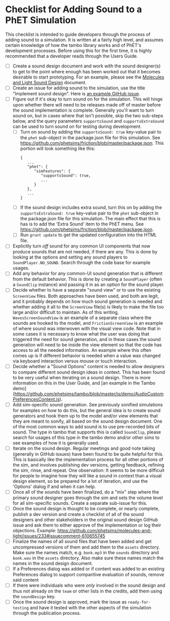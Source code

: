 # Checklist for Adding Sound to a PhET Simulation

This checklist is intended to guide developers through the process of adding sound to a simulation.  It is written at
a fairly high level, and assumes certain knowledge of how the tambo library works and of PhET's development processes.
Before using this for the first time, it is highly recommended that a developer reads through the Users Guide.

- [ ] Create a sound design document and work with the sound designer(s) to get to the point where enough has been
worked out that it becomes desirable to start prototyping.  For an example, please see the [Molecules and Light Sound
Design](https://docs.google.com/document/d/1LJ6maD9QGvRRIaukKi_s019Gc1V2YHi4CPbPNULLiRc/edit?usp=sharing) document.
- [ ] Create an issue for adding sound to the simulation, use the title "Implement sound design". Here
  is [an example GitHub issue](https://github.com/phetsims/faradays-law/issues/161).
- [ ] Figure out if it's okay to turn sound on for the simulation.  This will hinge upon whether there will need to be
releases made off of master before the sound implementation is complete.  Generally you'll want to turn sound on, but in
cases where that isn't possible, skip the two sub-steps below, and the query parameters `supportsSound` and
`supportsExtraSound` can be used to turn sound on for testing during development. 
  - [ ] Turn on sound by adding the `supportsSound: true` key-value pair to the `phet` sub-object in the package.json 
file for this simulation. See https://github.com/phetsims/friction/blob/master/package.json.  This portion will look
something like this:
    ```
    {
       ...
       "phet": {
          "simFeatures": {
             "supportsSound": true,
             ...
          }
       },
       ...
    }
    ```
  - [ ] If the sound design includes extra sound, turn this on by adding the `supportsExtraSound: true` key-value
pair to the `phet` sub-object in the package.json file for this simulation. The main effect that this is has is to add
the 'Extra Sound' item to the PhET menu. See https://github.com/phetsims/friction/blob/master/package.json.
  - [ ] Run `grunt update` to get the updated configuration into the HTML file.
- [ ] Explicitly turn *off* sound for any common UI components that now produce sounds that are not needed, if there are
any.  This is done by looking at the options and setting any sound players to `SoundPlayer.NO_SOUND`.  Search through the
code base for example usages.
- [ ] Add any behavior for any common-UI sound generation that is different from the default behavior.  This is done
by creating a `SoundPlayer` (often a `SoundClip` instance) and passing it in as an option for the sound player.
- [ ] Decide whether to have a separate "sound view" or to use the existing `ScreenView` files.  Both approaches have
been used, and both are legit, and it probably depends on how much sound generation is needed and whether adding it all
to the `ScreenView` file(s) is likely to make the file too large and/or difficult to maintain.  As of this writing,
`WavesScreenSoundView` is an example of a separate class where the sounds are hooked to the model, and 
`FrictionScreenView` is an example of where sound was interwoven with the visual view code.  Note that in some cases it
is necessary to know what the user was doing that triggered the need for sound generation, and in these cases the sound
generation will need to be inside the view element so that the code has access to all the needed information.  An
example where this often comes up is if different behavior is needed when a value was changed via keyboard interaction
versus mouse or touch interaction.
- [ ] Decide whether a "Sound Options" content is needed to allow designers to compare different sound design ideas in
context.  This has been found to be very useful when iterating on a sound design.  There is more information on this in
the User Guide, and [an example in the Tambo demo]
(https://github.com/phetsims/tambo/blob/master/js/demo/AudioCustomPreferencesContent.js).
- [ ] Add sim-specific sound generation.  See previously sonified simulations for examples on how to do this, but the
general idea is to create sound generators and hook them up to the model and/or view elements that they are meant to
sonify, all based on the sound design document.  One of the most common ways to add sound is to use pre-recorded bits
of sound.  The type in tambo that supports this is called `SoundClip`, please search for usages of this type in the
tambo demo and/or other sims to see examples of how it is generally used.
- [ ] Iterate on the sound design.  Regular meetings and good note taking (generally in GitHub issues) have been found
 to be quite helpful for this.  This is basically like the implementation process for all other portions of the sim, and
 involves publishing dev versions, getting feedback, refining the sim, rinse, and repeat.  One observation: It seems to
 be more difficult for people to imagine how they will like a sound in context than a visual design element, so be
 prepared for a lot of iteration, and use the 'Options' dialog if and when it can help.
- [ ] Once all of the sounds have been finalized, do a "mix" step where the primary sound designer goes through the
 sim and sets the volume level for all sim-specific sounds.  Create a separate sub-issue for this.
- [ ] Once the sound design is thought to be complete, or nearly complete, publish a dev version and create a checklist
 of all of the sound designers and other stakeholders in the original sound design GitHub issue and ask them to either
 approve of the implementation or log their objections. Example: 
 https://github.com/phetsims/molecules-and-light/issues/233#issuecomment-610655745
- [ ] Finalize the names of all sound files that have been added and get uncompressed versions of them and add them to
 the `assets` directory.  Make sure the names match, e.g. `bonk.mp3` in the `sounds` directory and `bonk.wav` in the
 `assets` directory. Also make sure these names match the names in the sound design document.
- [ ] If a Preferences dialog was added or if content was added to an existing Preferences dialog to support comparitive
 evaluation of sounds, remove said content
- [ ] If there were individuals who were *only* involved in the sound design and thus not already on the `team` or
 other lists in the credits, add them using the `soundDesign` key.
- [ ] Once the sound design is approved, mark the issue as `ready-for-testing` and have it tested with the other
 aspects of the simulation through the publication process.
